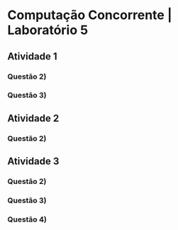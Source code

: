 # Computação Concorrente | Laboratório 5

## Atividade 1

### Questão 2)

### Questão 3)

## Atividade 2

### Questão 2)

## Atividade 3

### Questão 2)

### Questão 3)

### Questão 4)